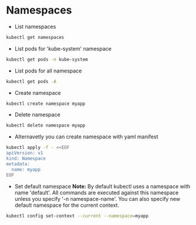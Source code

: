 # Namespaces
* List namespaces
```bash
kubectl get namespaces
```

* List pods for 'kube-system' namespace
```bash
kubectl get pods -n kube-system
```

* List pods for all namespace
```bash
kubectl get pods -A
```

* Create namespace
```bash
kubectl create namespace myapp
```

* Delete namespace
```bash
kubectl delete namespace myapp
```

* Alternavetly you can create namespace with yaml manifest
```bash
kubectl apply -f - <<EOF
apiVersion: v1
kind: Namespace
metadata:
  name: myapp
EOF
```

* Set default namespace
**Note:** By default kubectl uses a namespace with name 'default'. All commands are executed against this namespace unless you specify '-n namespace-name'. You can also specify new default namespace for the current context.
```bash
kubectl config set-context --current --namespace=myapp
```